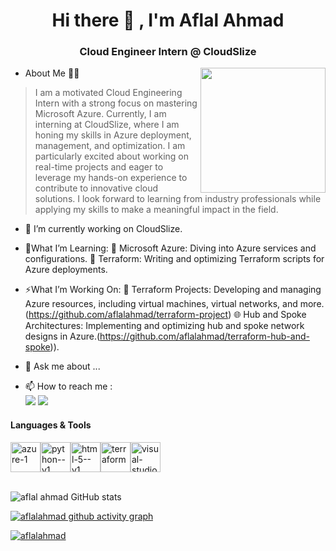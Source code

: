 
<h1 align="center">Hi there 👋 , I'm Aflal Ahmad</h1>

<h3 align="center"> Cloud Engineer Intern @ CloudSlize </h3>
<img align="right" width="200" height="200" src="https://smeoncloud.in/wp-content/uploads/2022/03/What-is-cloud-computing-1.gif">


<!--
**aflalahmad/aflalahmad** is a ✨ _special_ ✨ repository because its `README.md` (this file) appears on your GitHub profile.

Here are some ideas to get you started:

- 🔭 I’m currently working on ...
- 🌱 I’m currently learning ...
- 👯 I’m looking to collaborate on ...
- 🤔 I’m looking for help with ...
- 💬 Ask me about ...
- 📫 How to reach me: ...
- 😄 Pronouns: ...
- ⚡ Fun fact: ...
-->
- About Me 🙋‍♂️

> I am a motivated Cloud Engineering Intern with a strong focus on mastering Microsoft Azure. Currently, I am interning at CloudSlize, where I am honing my skills in Azure deployment, management, and optimization. I am particularly excited about working on real-time projects and eager to leverage my hands-on experience to contribute to innovative cloud solutions. I look forward to learning from industry professionals while applying my skills to make a meaningful impact in the field.



- 🔭 I’m currently working on CloudSlize.
- 🌱What I’m Learning:
🌱 Microsoft Azure: Diving into Azure services and configurations.
📜 Terraform: Writing and optimizing Terraform scripts for Azure deployments.

- ⚡What I’m Working On:
🔭 Terraform Projects: Developing and managing Azure resources, including virtual machines, virtual networks, and more.(https://github.com/aflalahmad/terraform-project)
🌐 Hub and Spoke Architectures: Implementing and optimizing hub and spoke network designs in Azure.(https://github.com/aflalahmad/terraform-hub-and-spoke)).

- 💬 Ask me about ...
- 📫 How to reach me :
<br/> [<img src="https://img.shields.io/badge/LinkedIn-0077B5?style=for-the-badge&logo=linkedin&logoColor=white" />](https://www.linkedin.com/in/aflalahmadav/) [<img src="https://img.shields.io/badge/GitHub-100000?style=for-the-badge&logo=github&logoColor=white" />](https://github.com/aflalahmad)

#### Languages & Tools</br>
<img width="48" height="48" src="https://img.icons8.com/fluency/48/azure-1.png" alt="azure-1"/><img width="48" height="48" src="https://img.icons8.com/color/48/python--v1.png" alt="python--v1"/><img width="48" height="48" src="https://img.icons8.com/color/48/html-5--v1.png" alt="html-5--v1"/><img width="48" height="48" src="https://img.icons8.com/color/48/terraform.png" alt="terraform"/><img width="48" height="48" src="https://img.icons8.com/fluency/48/visual-studio-code-2019.png" alt="visual-studio-code-2019"/>
</br></br>

![aflal ahmad GitHub stats](https://github-readme-stats.vercel.app/api?username=aflalahmad&theme=blue-green&show_icons=true&hide_border=false&count_private=false)

[![aflalahmad github activity graph](https://github-readme-activity-graph.vercel.app/graph?username=aflalahmad&bg_color=000000&color=ffffff&line=51f565&point=ffffff&area=true&hide_border=true)](https://ashutosh00710.github.io/github-readme-activity-graph/?)





<p align="left"> <a href="https://github.com/ryo-ma/github-profile-trophy"><img src="https://github-profile-trophy.vercel.app/?username=aflalahmad" alt="aflalahmad" /></a> </p>


<!-- <img width="30" height="30" src="https://img.icons8.com/color/48/gmail-new.png" alt="gmail-new"/>
<img width="30" height="30" src="https://img.icons8.com/fluency/48/microsoft-outlook-2019.png" alt="microsoft-outlook-2019"/>

<img width="25" height="25" src="https://img.icons8.com/fluency/48/linkedin.png" alt="linkedin"/> [LinkedIn](https://www.linkedin.com/in/aflalahmadav/) -->

